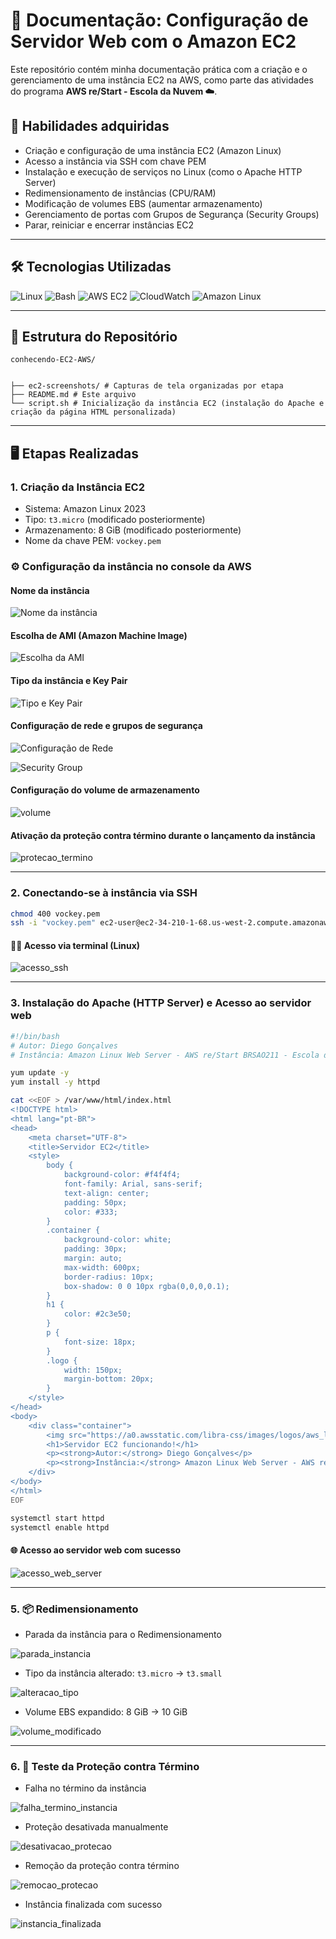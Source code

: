 # 📔 Documentação: Configuração de Servidor Web com o Amazon EC2

Este repositório contém minha documentação prática com a criação e o gerenciamento de uma instância EC2 na AWS, como parte das atividades do programa **AWS re/Start - Escola da Nuvem ☁️**.

## 🧠 Habilidades adquiridas

- Criação e configuração de uma instância EC2 (Amazon Linux)  
- Acesso a instância via SSH com chave PEM  
- Instalação e execução de serviços no Linux (como o Apache HTTP Server)  
- Redimensionamento de instâncias (CPU/RAM)  
- Modificação de volumes EBS (aumentar armazenamento)  
- Gerenciamento de portas com Grupos de Segurança (Security Groups)  
- Parar, reiniciar e encerrar instâncias EC2  

---

## 🛠️ Tecnologias Utilizadas

<div align="left">

  <img src="https://img.shields.io/badge/Linux-%23000000?style=for-the-badge&logo=linux&logoColor=white" alt="Linux" />
  <img src="https://img.shields.io/badge/Bash-%234EAA25?style=for-the-badge&logo=gnubash&logoColor=white" alt="Bash" />
  <img src="https://img.shields.io/badge/AWS%20EC2-%23FF9900?style=for-the-badge&logo=amazonaws&logoColor=white" alt="AWS EC2" />
  <img src="https://img.shields.io/badge/CloudWatch-%23232F3E?style=for-the-badge&logo=amazonaws&logoColor=white" alt="CloudWatch" />
  <img src="https://img.shields.io/badge/Amazon%20Linux-%23232F3E?style=for-the-badge&logo=linux&logoColor=white" alt="Amazon Linux" />

</div>

---

## 📁 Estrutura do Repositório

`conhecendo-EC2-AWS/`

```

├── ec2-screenshots/ # Capturas de tela organizadas por etapa
├── README.md # Este arquivo
└── script.sh # Inicialização da instância EC2 (instalação do Apache e criação da página HTML personalizada)

````

---

## 🖥️ Etapas Realizadas

### 1. Criação da Instância EC2

- Sistema: Amazon Linux 2023  
- Tipo: `t3.micro` (modificado posteriormente)  
- Armazenamento: 8 GiB (modificado posteriormente)  
- Nome da chave PEM: `vockey.pem`  

### ⚙️ Configuração da instância no console da AWS

#### Nome da instância

![Nome da instância](ec2-screenshots/01_nome.png)

#### Escolha de AMI (Amazon Machine Image)

![Escolha da AMI](ec2-screenshots/02_escolha_AMI.png)

#### Tipo da instância e Key Pair 

![Tipo e Key Pair](ec2-screenshots/03_tipo_keypair.png)

#### Configuração de rede e grupos de segurança  

![Configuração de Rede](ec2-screenshots/04_rede.png)

![Security Group](ec2-screenshots/05_security_group.png)

#### Configuração do volume de armazenamento 

![volume](ec2-screenshots/06_volume.png)

#### Ativação da proteção contra término durante o lançamento da instância  

![protecao_termino](ec2-screenshots/07_protecao_termino.png)

---

### 2. Conectando-se à instância via SSH

```bash
chmod 400 vockey.pem
ssh -i "vockey.pem" ec2-user@ec2-34-210-1-68.us-west-2.compute.amazonaws.com
````

#### 🧑‍💻 Acesso via terminal (Linux)

![acesso_ssh](ec2-screenshots/08_acesso_ssh.png)

---


### 3. Instalação do Apache (HTTP Server) e Acesso ao servidor web

```bash
#!/bin/bash
# Autor: Diego Gonçalves
# Instância: Amazon Linux Web Server - AWS re/Start BRSAO211 - Escola da Nuvem ☁️

yum update -y
yum install -y httpd

cat <<EOF > /var/www/html/index.html
<!DOCTYPE html>
<html lang="pt-BR">
<head>
    <meta charset="UTF-8">
    <title>Servidor EC2</title>
    <style>
        body {
            background-color: #f4f4f4;
            font-family: Arial, sans-serif;
            text-align: center;
            padding: 50px;
            color: #333;
        }
        .container {
            background-color: white;
            padding: 30px;
            margin: auto;
            max-width: 600px;
            border-radius: 10px;
            box-shadow: 0 0 10px rgba(0,0,0,0.1);
        }
        h1 {
            color: #2c3e50;
        }
        p {
            font-size: 18px;
        }
        .logo {
            width: 150px;
            margin-bottom: 20px;
        }
    </style>
</head>
<body>
    <div class="container">
        <img src="https://a0.awsstatic.com/libra-css/images/logos/aws_logo_smile_1200x630.png" alt="AWS Logo" class="logo">
        <h1>Servidor EC2 funcionando!</h1>
        <p><strong>Autor:</strong> Diego Gonçalves</p>
        <p><strong>Instância:</strong> Amazon Linux Web Server - AWS re/Start BRSAO211 - Escola da Nuvem ☁️</p>
    </div>
</body>
</html>
EOF

systemctl start httpd
systemctl enable httpd
```

#### 🌐 Acesso ao servidor web com sucesso

![acesso_web_server](ec2-screenshots/09_acesso_web_server.png)

---

### 5. 📦 Redimensionamento

* Parada da instância para o Redimensionamento

![parada_instancia](ec2-screenshots/10_parada_instancia.png)

* Tipo da instância alterado: `t3.micro` → `t3.small`

![alteracao_tipo](ec2-screenshots/11_alteracao_tipo.png)

* Volume EBS expandido: 8 GiB → 10 GiB

![volume_modificado](ec2-screenshots/12_volume_modificado.png)

---

### 6. 🔐 Teste da Proteção contra Término

* Falha no término da instância

![falha_termino_instancia](ec2-screenshots/13_falha_termino_instancia.png)

* Proteção desativada manualmente

![desativacao_protecao](ec2-screenshots/14_desativacao_protecao.png)

* Remoção da proteção contra término

![remocao_protecao](ec2-screenshots/15_remocao_protecao.png)

* Instância finalizada com sucesso

![instancia_finalizada](ec2-screenshots/16_instancia_finalizada.png)

